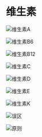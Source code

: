 维生素
======

![维生素A](http://biang.io/biangpic/blog/ae29f504fe9f815769f147791d4de570.jpg)

![维生素B6](http://biang.io/biangpic/blog/8d4ad38831a4d24b849115536afc890a.jpg)

![维生素B12](http://biang.io/biangpic/blog/5da50db3f9a015ee03f10ee43e3724aa.jpg)

![维生素C](http://biang.io/biangpic/blog/1016c709990b87d985f84b82c31944a3.jpg)

![维生素D](http://biang.io/biangpic/blog/c4be8d03b3b612084d1ab524987c2552.jpg)

![维生素E](http://biang.io/biangpic/blog/78a39a0be72dc15fb7cfaafc4ed2594e.jpg)

![维生素K](http://biang.io/biangpic/blog/1454f5f8070d9a281cbd01c8fc88b90b.jpg)

![误区](http://biang.io/biangpic/blog/3a2178cb6ee0d8322b8c0e425e65e5cf.jpg)

![原则](http://biang.io/biangpic/blog/d3148883cffae9f5340958aca61fac29.jpg)

![]()

![]()
